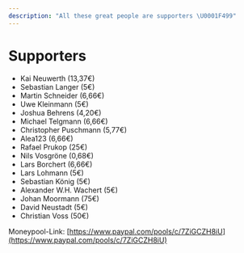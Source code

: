 ```yaml
---
description: "All these great people are supporters \U0001F499"
---
```


# Supporters

* Kai Neuwerth \(13,37€\)
* Sebastian Langer \(5€\)
* Martin Schneider \(6,66€\)
* Uwe Kleinmann \(5€\)
* Joshua Behrens \(4,20€\)
* Michael Telgmann \(6,66€\)
* Christopher Puschmann \(5,77€\)
* Alea123 \(6,66€\)
* Rafael Prukop \(25€\)
* Nils Vosgröne \(0,68€\)
* Lars Borchert \(6,66€\)
* Lars Lohmann \(5€\)
* Sebastian König \(5€\)
* Alexander W.H. Wachert \(5€\)
* Johan Moormann \(75€\)
* David Neustadt \(5€\)
* Christian Voss \(50€\)

Moneypool-Link: [https://www.paypal.com/pools/c/7ZiGCZH8iU](https://www.paypal.com/pools/c/7ZiGCZH8iU)


